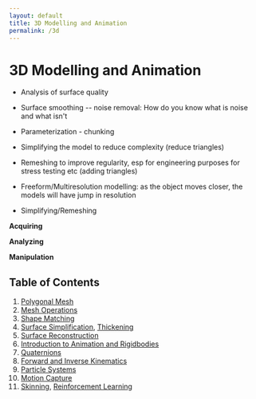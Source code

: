 ```yaml
---
layout: default
title: 3D Modelling and Animation
permalink: /3d
---
```


# 3D Modelling and Animation

- Analysis of surface quality

- Surface smoothing -- noise removal: How do you know what is noise and what isn't

- Parameterization - chunking

- Simplifying the model to reduce complexity (reduce triangles)

- Remeshing to improve regularity, esp for engineering purposes for stress testing etc (adding triangles)

- Freeform/Multiresolution modelling: as the object moves closer, the models will have jump in resolution

- Simplifying/Remeshing

**Acquiring**

**Analyzing**

**Manipulation**

## Table of Contents

1. [Polygonal Mesh](/notes-blog/3d/ch1b)
2. [Mesh Operations](/notes-blog/3d/ch2)
3. [Shape Matching](/notes-blog/3d/ch3)
4. [Surface Simplification](/notes-blog/3d/ch4a), [Thickening](/notes-blog/3d/ch4b)
5. [Surface Reconstruction](/notes-blog/3d/ch5)
7. [Introduction to Animation and Rigidbodies](/notes-blog/3d/ch7)
8. [Quaternions](/notes-blog/3d/ch8)
9. [Forward and Inverse Kinematics](/notes-blog/3d/ch9)
10. [Particle Systems](/notes-blog/3d/ch10)
11. [Motion Capture](/notes-blog/3d/ch11)
12. [Skinning](/notes-blog/3d/ch12a), [Reinforcement Learning](/notes-blog/3d/ch12b)